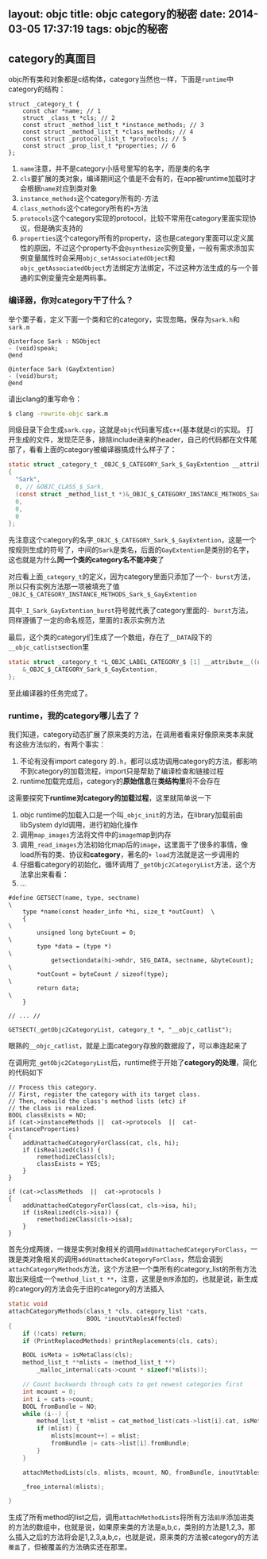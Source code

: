 layout: objc
title: objc category的秘密
date: 2014-03-05 17:37:19
tags: objc的秘密
---

## category的真面目
objc所有类和对象都是c结构体，category当然也一样，下面是`runtime`中category的结构：

``` objc
struct _category_t {
	const char *name; // 1
	struct _class_t *cls; // 2
	const struct _method_list_t *instance_methods; // 3
	const struct _method_list_t *class_methods; // 4
	const struct _protocol_list_t *protocols; // 5
	const struct _prop_list_t *properties; // 6
};
```

1. `name`注意，并不是category小括号里写的名字，而是类的名字
2. `cls`要扩展的类对象，编译期间这个值是不会有的，在app被runtime加载时才会根据`name`对应到类对象
3. `instance_methods`这个category所有的`-`方法
4. `class_methods`这个category所有的`+`方法
5. `protocols`这个category实现的protocol，比较不常用在category里面实现协议，但是确实支持的
6. `properties`这个category所有的property，这也是category里面可以定义属性的原因，不过这个property不会`@synthesize`实例变量，一般有需求添加实例变量属性时会采用`objc_setAssociatedObject`和`objc_getAssociatedObject`方法绑定方法绑定，不过这种方法生成的与一个普通的实例变量完全是两码事。

### 编译器，你对category干了什么？

举个栗子看，定义下面一个类和它的category，实现忽略，保存为`sark.h`和`sark.m`
``` objc
@interface Sark : NSObject
- (void)speak;
@end

@interface Sark (GayExtention)
- (void)burst;
@end
```
请出clang的重写命令：
``` bash
$ clang -rewrite-objc sark.m
```
同级目录下会生成`sark.cpp`，这就是`objc`代码重写成`c++`(基本就是c)的实现。
打开生成的文件，发现茫茫多，排除include进来的header，自己的代码都在文件尾部了，看看上面的category被编译器搞成什么样子了：
``` c
static struct _category_t _OBJC_$_CATEGORY_Sark_$_GayExtention __attribute__ ((used, section ("__DATA,__objc_const"))) =
{
  "Sark",
  0, // &OBJC_CLASS_$_Sark,
  (const struct _method_list_t *)&_OBJC_$_CATEGORY_INSTANCE_METHODS_Sark_$_GayExtention,
  0,
  0,
  0
};
```
先注意这个category的名字`_OBJC_$_CATEGORY_Sark_$_GayExtention`，这是一个按规则生成的符号了，中间的`Sark`是类名，后面的`GayExtention`是类别的名字，这也就是为什么**同一个类的category名不能冲突**了  

对应看上面`_category_t`的定义，因为category里面只添加了一个`- burst`方法，所以只有实例方法那一项被填充了值`_OBJC_$_CATEGORY_INSTANCE_METHODS_Sark_$_GayExtention`

其中`_I_Sark_GayExtention_burst`符号就代表了category里面的`- burst`方法，同样遵循了一定的命名规范，里面的`I`表示实例方法

最后，这个类的category们生成了一个数组，存在了`__DATA`段下的`__objc_catlist`section里
``` c
static struct _category_t *L_OBJC_LABEL_CATEGORY_$ [1] __attribute__((used, section ("__DATA, __objc_catlist,regular,no_dead_strip")))= {
	&_OBJC_$_CATEGORY_Sark_$_GayExtention,
};
```
至此编译器的任务完成了。

### runtime，我的category哪儿去了？

我们知道，category动态扩展了原来类的方法，在调用者看来好像原来类本来就有这些方法似的，有两个事实：

 1. 不论有没有import category 的`.h`，都可以成功调用category的方法，都影响不到category的加载流程，import只是帮助了编译检查和链接过程
 2. runtime加载完成后，category的**原始信息**在**类结构里**将不会存在


这需要探究下**runtime对category的加载过程**，这里就简单说一下

 1. objc runtime的加载入口是一个叫`_objc_init`的方法，在library加载前由libSystem dyld调用，进行初始化操作
 2. 调用`map_images`方法将文件中的`image`map到内存
 3. 调用`_read_images`方法初始化map后的`image`，这里面干了很多的事情，像load所有的类、协议和**category**，著名的`+ load`方法就是这一步调用的
 4. 仔细看category的初始化，循环调用了`_getObjc2CategoryList`方法，这个方法拿出来看看：
 5. ...


``` objc
#define GETSECT(name, type, sectname)                                   \
    type *name(const header_info *hi, size_t *outCount)  \
    {                                                                   \
        unsigned long byteCount = 0;                                    \
        type *data = (type *)                                           \
            getsectiondata(hi->mhdr, SEG_DATA, sectname, &byteCount);   \
        *outCount = byteCount / sizeof(type);                           \
        return data;                                                    \
    }

// ... //

GETSECT(_getObjc2CategoryList, category_t *, "__objc_catlist");
```
眼熟的`__objc_catlist`，就是上面category存放的数据段了，可以串连起来了

在调用完`_getObjc2CategoryList`后，runtime终于开始了**category的处理**，简化的代码如下
``` objc
// Process this category.
// First, register the category with its target class.
// Then, rebuild the class's method lists (etc) if
// the class is realized.
BOOL classExists = NO;
if (cat->instanceMethods ||  cat->protocols  ||  cat->instanceProperties)
{
    addUnattachedCategoryForClass(cat, cls, hi);
    if (isRealized(cls)) {
        remethodizeClass(cls);
        classExists = YES;
    }
}

if (cat->classMethods  ||  cat->protocols )
{
    addUnattachedCategoryForClass(cat, cls->isa, hi);
    if (isRealized(cls->isa)) {
        remethodizeClass(cls->isa);
    }
}
```
首先分成两拨，一拨是实例对象相关的调用`addUnattachedCategoryForClass`，一拨是类对象相关的调用`addUnattachedCategoryForClass`，然后会调到`attachCategoryMethods`方法，这个方法把一个类所有的category_list的所有方法取出来组成一个`method_list_t **`，注意，这里是`倒序`添加的，也就是说，新生成的category的方法会先于旧的category的方法插入

``` c
static void
attachCategoryMethods(class_t *cls, category_list *cats,
                      BOOL *inoutVtablesAffected)
{
    if (!cats) return;
    if (PrintReplacedMethods) printReplacements(cls, cats);

    BOOL isMeta = isMetaClass(cls);
    method_list_t **mlists = (method_list_t **)
        _malloc_internal(cats->count * sizeof(*mlists));

    // Count backwards through cats to get newest categories first
    int mcount = 0;
    int i = cats->count;
    BOOL fromBundle = NO;
    while (i--) {
        method_list_t *mlist = cat_method_list(cats->list[i].cat, isMeta);
        if (mlist) {
            mlists[mcount++] = mlist;
            fromBundle |= cats->list[i].fromBundle;
        }
    }

    attachMethodLists(cls, mlists, mcount, NO, fromBundle, inoutVtablesAffected);

    _free_internal(mlists);

}
```
生成了所有method的list之后，调用`attachMethodLists`将所有方法`前序`添加进类的方法的数组中，也就是说，如果原来类的方法是a,b,c，类别的方法是1,2,3，那么插入之后的方法将会是1,2,3,a,b,c，也就是说，原来类的方法被category的方法`覆盖`了，但被覆盖的方法确实还在那里。
